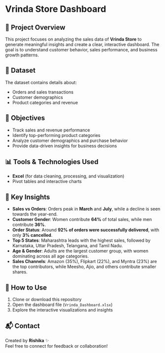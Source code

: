 # Vrinda Store Dashboard  

## 📌 Project Overview  
This project focuses on analyzing the sales data of **Vrinda Store** to generate meaningful insights and create a clear, interactive dashboard.
The goal is to understand customer behavior, sales performance, and business growth patterns.  

## 📂 Dataset  
The dataset contains details about:  
- Orders and sales transactions  
- Customer demographics  
- Product categories and revenue  

## 🎯 Objectives  
- Track sales and revenue performance  
- Identify top-performing product categories  
- Analyze customer demographics and purchase behavior  
- Provide data-driven insights for business decisions  

## 📊 Tools & Technologies Used  
- **Excel** (for data cleaning, processing, and visualization)  
- Pivot tables and interactive charts  

## 📌 Key Insights  
- **Sales vs Orders**: Orders peak in **March** and **July**, while a decline is seen towards the year-end.  
- **Customer Gender**: Women contribute **64%** of total sales, while men contribute **36%**.  
- **Order Status**: Around **92% of orders were successfully delivered**, with only **3% cancelled**.  
- **Top 5 States**: Maharashtra leads with the highest sales, followed by Karnataka, Uttar Pradesh, Telangana, and Tamil Nadu.  
- **Age & Gender**: Adults are the largest customer group, with women dominating across all age categories.  
- **Sales Channels**: Amazon (35%), Flipkart (22%), and Myntra (23%) are the top contributors, while Meesho, Ajio, and others contribute smaller shares.  


## 🚀 How to Use  
1. Clone or download this repository  
2. Open the dashboard file (`Vrinda_Dashboard.xlsx`)  
3. Explore the interactive visualizations and insights  

## 📬 Contact  
Created by **Rishika** ✨  
Feel free to connect for feedback or collaboration!  
